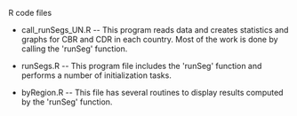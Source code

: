R code files

- call_runSegs_UN.R  -- This program reads data and creates statistics and graphs for CBR and CDR in each country.  Most of the work is done by calling the 'runSeg' function. 

- runSegs.R -- This program file includes the 'runSeg' function and performs a number of initialization tasks.

- byRegion.R -- This file has several routines to display results computed by the 'runSeg' function.

